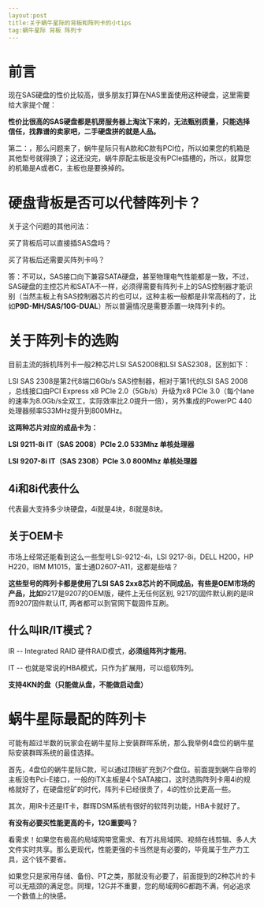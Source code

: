 ```yaml
---
layout:post
title:关于蜗牛星际的背板和阵列卡的小tips
tag:蜗牛星际 背板 阵列卡
---
```


# 前言

现在SAS硬盘的性价比较高，很多朋友打算在NAS里面使用这种硬盘，这里需要给大家提个醒：

**性价比很高的SAS硬盘都是机房服务器上淘汰下来的，无法甄别质量，只能选择信任，找靠谱的卖家吧，二手硬盘拼的就是人品。**

第二：，那么问题来了，蜗牛星际只有A款和C款有PCI位，所以如果您的机箱是其他型号就得换了；这还没完，蜗牛原配主板是没有PCIe插槽的，所以，就算您的机箱是A或者C，主板也是要换掉的。

# 硬盘背板是否可以代替阵列卡？

关于这个问题的其他问法：

买了背板后可以直接插SAS盘吗？

买了背板后还需要买阵列卡吗？

答：不可以，SAS接口向下兼容SATA硬盘，甚至物理电气性能都是一致，不过，SAS硬盘的主控芯片和SATA不一样，必须得需要有阵列卡上的SAS控制器才能识别（当然主板上有SAS控制器芯片的也可以，这种主板一般都是非常高档的了，比如**P9D-MH/SAS/10G-DUAL**）所以普遍情况是需要添置一块阵列卡的。

# 关于阵列卡的选购

目前主流的拆机阵列卡一般2种芯片LSI SAS2008和LSI SAS2308，区别如下：

LSI SAS 2308是第2代8端口6Gb/s SAS控制器，相对于第1代的LSI SAS 2008 ，总线接口由PCI Express x8 PCIe 2.0（5Gb/s）升级为x8 PCIe 3.0（每个lane的速率为8.0Gb/s全双工，实际效率比2.0提升一倍），另外集成的PowerPC 440处理器频率533MHz提升到800MHz。

**这两种芯片对应的成品卡为：**

**LSI 9211-8i IT（SAS 2008）PCIe 2.0 533Mhz 单核处理器**

**LSI 9207-8i IT（SAS 2308）PCIe 3.0 800Mhz 单核处理器**

## 4i和8i代表什么

代表最大支持多少块硬盘，4i就是4块，8i就是8块。

## 关于OEM卡

市场上经常还能看到这么一些型号LSI-9212-4i，LSI 9217-8i，DELL H200，HP H220，IBM M1015，富士通D2607-A11，这都是些啥？

**这些型号的阵列卡都是使用了LSI SAS 2xx8芯片的不同成品，有些是OEM市场的产品，比如**9217是9207的OEM版，硬件上无任何区别, 9217的固件默认刷的是IR而9207固件默认IT, 两者都可以到官网下载固件互刷。

## 什么叫IR/IT模式？

IR -- Integrated RAID 硬件RAID模式，**必须组阵列才能用**。

IT --  也就是常说的HBA模式，只作为扩展用，可以组软阵列。

**支持4KN的盘（只能做从盘，不能做启动盘）**

# 蜗牛星际最配的阵列卡

可能有超过半数的玩家会在蜗牛星际上安装群晖系统，那么我举例4盘位的蜗牛星际安装群晖系统的最佳选择。

首先，4盘位的蜗牛星际C款，可以通过顶板扩充到7个盘位。前面提到蜗牛自带的主板没有Pci-E接口，一般的iTX主板是4个SATA接口，这时选购阵列卡用4i的规格就好了，在硬盘挖矿的时代，阵列卡已经很贵了，4i的性价比更高一些。

其次，用IR卡还是IT卡，群晖DSM系统有很好的软阵列功能，HBA卡就好了。

**有没有必要买性能更高的卡，12G重要吗？**

看需求！如果您有极高的局域网带宽需求、有万兆局域网、视频在线剪辑、多人大文件实时共享。那么更现代，性能更强的卡当然是有必要的，毕竟属于生产力工具，这个钱不要省。

如果您只是家用存储、备份、PT之类，那就没有必要了，前面提到的2种芯片的卡可以无瓶颈的满足您。同理，12G并不重要，您的局域网6G都跑不满，何必追求一个数值上的快感。




